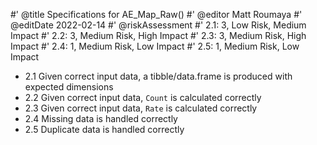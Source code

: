 #' @title Specifications for AE_Map_Raw()
#' @editor Matt Roumaya
#' @editDate 2022-02-14
#' @riskAssessment
#' 2.1: 3, Low Risk, Medium Impact
#' 2.2: 3, Medium Risk, High Impact
#' 2.3: 3, Medium Risk, High Impact
#' 2.4: 1, Medium Risk, Low Impact
#' 2.5: 1, Medium Risk, Low Impact

+ 2.1 Given correct input data, a tibble/data.frame is produced with expected 
dimensions
+ 2.2 Given correct input data, `Count` is calculated correctly
+ 2.3 Given correct input data, `Rate` is calculated correctly
+ 2.4 Missing data is handled correctly
+ 2.5 Duplicate data is handled correctly
